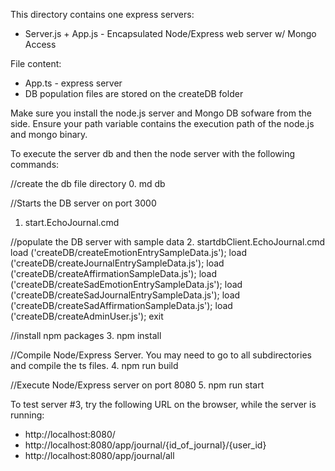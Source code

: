 This directory contains one express servers:
* Server.js + App.js - Encapsulated Node/Express web server w/ Mongo Access

File content:
* App.ts - express server
* DB population files are stored on the createDB folder

Make sure you install the node.js server and Mongo DB sofware from the side.  Ensure your path variable contains the execution path of the node.js and mongo binary.

To execute the server db and then the node server with the following commands:

//create the db file directory
0. md db

//Starts the DB server on port 3000
1. start.EchoJournal.cmd

//populate the DB server with sample data
2. startdbClient.EchoJournal.cmd
load ('createDB/createEmotionEntrySampleData.js');
load ('createDB/createJournalEntrySampleData.js');
load ('createDB/createAffirmationSampleData.js');
load ('createDB/createSadEmotionEntrySampleData.js');
load ('createDB/createSadJournalEntrySampleData.js');
load ('createDB/createSadAffirmationSampleData.js');
load ('createDB/createAdminUser.js');
exit

//install npm packages
3. npm install

//Compile Node/Express Server.  You may need to go to all subdirectories and compile the ts files.
4. npm run build

//Execute Node/Express server on port 8080
5. npm run start

To test server #3, try the following URL on the browser, while the server is running:
* http://localhost:8080/
* http://localhost:8080/app/journal/{id_of_journal}/{user_id}
* http://localhost:8080/app/journal/all
